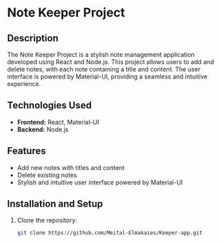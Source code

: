 # Note Keeper Project

## Description

The Note Keeper Project is a stylish note management application developed using React and Node.js. This project allows users to add and delete notes, with each note containing a title and content. The user interface is powered by Material-UI, providing a seamless and intuitive experience.

## Technologies Used

- **Frontend:** React, Material-UI
- **Backend:** Node.js

## Features

- Add new notes with titles and content
- Delete existing notes
- Stylish and intuitive user interface powered by Material-UI

## Installation and Setup

1. Clone the repository:
   ```bash
   git clone https://github.com/Meital-Elmakaies/Keeper-app.git
   ```
